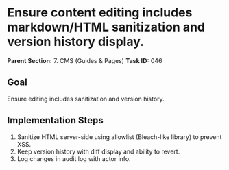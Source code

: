 # Ensure content editing includes markdown/HTML sanitization and version history display.

**Parent Section:** 7. CMS (Guides & Pages)
**Task ID:** 046

## Goal
Ensure editing includes sanitization and version history.

## Implementation Steps
1. Sanitize HTML server-side using allowlist (Bleach-like library) to prevent XSS.
2. Keep version history with diff display and ability to revert.
3. Log changes in audit log with actor info.
